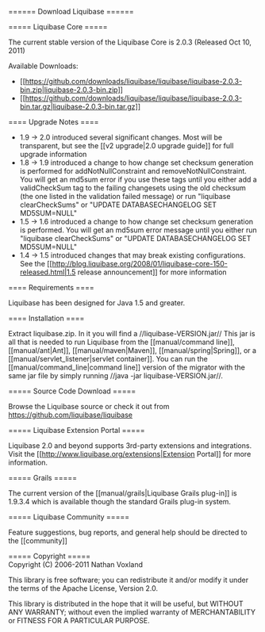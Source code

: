 ====== Download Liquibase ======






===== Liquibase Core =====

The current stable version of the Liquibase Core is 2.0.3 (Released Oct 10, 2011)

Available Downloads:
  * [[https://github.com/downloads/liquibase/liquibase/liquibase-2.0.3-bin.zip|liquibase-2.0.3-bin.zip]]
  * [[https://github.com/downloads/liquibase/liquibase/liquibase-2.0.3-bin.tar.gz|liquibase-2.0.3-bin.tar.gz]]


==== Upgrade Notes ====
  * 1.9 -> 2.0 introduced several significant changes.  Most will be transparent, but see the [[v2 upgrade|2.0 upgrade guide]] for full upgrade information
  * 1.8 -> 1.9 introduced a change to how change set checksum generation is performed for addNotNullConstraint and removeNotNullConstraint. You will get an md5sum error if you use these tags until you either add a validCheckSum tag to the failing changesets using the old checksum (the one listed in the validation failed message) or run "liquibase clearCheckSums" or "UPDATE DATABASECHANGELOG SET MD5SUM=NULL"
  * 1.5 -> 1.6 introduced a change to how change set checksum generation is performed.  You will get an md5sum error message until you either run "liquibase clearCheckSums" or "UPDATE DATABASECHANGELOG SET MD5SUM=NULL"
  * 1.4 -> 1.5 introduced changes that may break existing configurations.  See the [[http://blog.liquibase.org/2008/01/liquibase-core-150-released.html|1.5 release announcement]] for more information


==== Requirements ====

Liquibase has been designed for Java 1.5 and greater. 



==== Installation ====

Extract liquibase.zip. In it you will find a //liquibase-VERSION.jar// This jar is all that is needed to run Liquibase from the [[manual/command line]], [[manual/ant|Ant]], [[manual/maven|Maven]], [[manual/spring|Spring]], or a [[manual/servlet_listener|servlet container]]. You can run the [[manual/command_line|command line]] version of the migrator with the same jar file by simply running //java -jar liquibase-VERSION.jar//.

===== Source Code Download =====

Browse  the Liquibase source or check it out from https://github.com/liquibase/liquibase

===== Liquibase Extension Portal =====

Liquibase 2.0 and beyond supports 3rd-party extensions and integrations.  Visit the [[http://www.liquibase.org/extensions|Extension Portal]] for more information.

===== Grails =====

The current version of the [[manual/grails|Liquibase Grails plug-in]] is 1.9.3.4 which is available though the standard Grails plug-in system.


===== Liquibase Community =====

Feature suggestions, bug reports, and general help should be directed to the [[community]]

===== Copyright ===== 	
Copyright (C) 2006-2011 Nathan Voxland

This library is free software; you can redistribute it and/or modify it under the terms of the Apache License, Version 2.0.

This library is distributed in the hope that it will be useful, but WITHOUT ANY WARRANTY; without even the implied warranty of MERCHANTABILITY or FITNESS FOR A PARTICULAR PURPOSE.